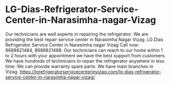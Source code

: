 # LG-Dias-Refrigerator-Service-Center-in-Narasimha-nagar-Vizag
Our technicians are well experts in repairing the refrigerator. We are providing the best repair service center in Narasimha Nagar Vizag. LG Dias Refrigerator Service Center in Narasimha nagar Vizag Call now: 8688821484, 8688821488. Our technicians can reach to our home within 1 to 2 hours with your appointment we have the best support from customers. We have hundreds of technicians to repair the refrigerator anywhere in less time. We can provide warranty spare parts. We have main branches in Vizag.  https://lgrefrigeratorservicecenterinvizag.com/lg-dias-refrigerator-service-center-in-narasimha-nagar-vizag/
